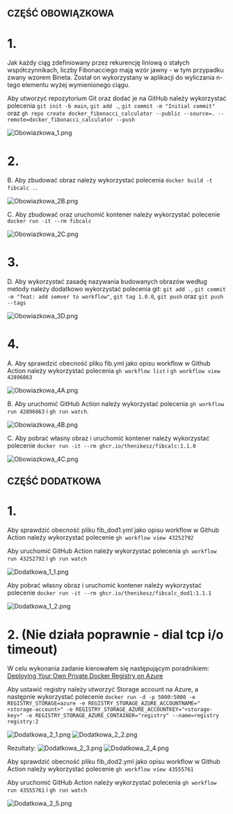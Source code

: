 ## CZĘŚĆ OBOWIĄZKOWA

# 1. 
Jak każdy ciąg zdefiniowany przez rekurencję liniową o stałych współczynnikach, liczby Fibonacciego mają wzór jawny - w tym przypadku zwany wzorem Bineta. Został on wykorzystany w aplikacji do wyliczania n-tego elementu wyżej wymienionego ciągu.

Aby utworzyć repozytorium Git oraz dodać je na GitHub należy wykorzystać polecenia ```git init -b main```, ```git add .```, ```git commit -m "Initial commit"``` oraz ```gh repo create docker_fibonacci_calculator --public --source=. --remote=docker_fibonacci_calculator --push```

![Obowiazkowa_1.png](https://github.com/TheNikesz/docker_fibonacci_calculator/blob/main/Screens/Obowiazkowa_1.png)

# 2.

B. 
Aby zbudować obraz należy wykorzystać polecenia ```docker build -t fibcalc .```.

![Obowiazkowa_2B.png](https://github.com/TheNikesz/docker_fibonacci_calculator/blob/main/Screens/Obowiazkowa_2B.png)

C.
Aby zbudować oraz uruchomić kontener należy wykorzystać polecenie ```docker run -it --rm fibcalc```

![Obowiazkowa_2C.png](https://github.com/TheNikesz/docker_fibonacci_calculator/blob/main/Screens/Obowiazkowa_2C.png)

# 3.

D.
Aby wykorzystać zasadę nazywania budowanych obrazów według metody należy dodatkowo wykorzystać polecenia git: ```git add .```, ```git commit -m "feat: add semver to workflow"```, ```git tag 1.0.0```, ```git push``` oraz ```git push --tags```

![Obowiazkowa_3D.png](https://github.com/TheNikesz/docker_fibonacci_calculator/blob/main/Screens/Obowiazkowa_3D.png)

# 4.

A.
Aby sprawdzić obecność pliku fib.yml jako opisu workflow w Github Action należy wykorzystać polecenia ```gh workflow list``` i ```gh workflow view 42896863```

![Obowiazkowa_4A.png](https://github.com/TheNikesz/docker_fibonacci_calculator/blob/main/Screens/Obowiazkowa_4A.png)

B.
Aby uruchomić GitHub Action należy wykorzystać polecenia ```gh workflow run 42896863``` i ```gh run watch```.

![Obowiazkowa_4B.png](https://github.com/TheNikesz/docker_fibonacci_calculator/blob/main/Screens/Obowiazkowa_4B.png)

C.
Aby pobrać własny obraz i uruchomić kontener należy wykorzystać polecenie ```docker run -it --rm ghcr.io/thenikesz/fibcalc:1.1.0```

![Obowiazkowa_4C.png](https://github.com/TheNikesz/docker_fibonacci_calculator/blob/main/Screens/Obowiazkowa_4C.png)

## CZĘŚĆ DODATKOWA

# 1.

Aby sprawdzić obecność pliku fib_dod1.yml jako opisu workflow w Github Action należy wykorzystać polecenie ```gh workflow view 43252792```

Aby uruchomić GitHub Action należy wykorzystać polecenia ```gh workflow run 43252792``` i ```gh run watch```

![Dodatkowa_1_1.png](https://github.com/TheNikesz/docker_fibonacci_calculator/blob/main/Screens/Dodatkowa_1_1.png)

Aby pobrać własny obraz i uruchomić kontener należy wykorzystać polecenie ```docker run -it --rm ghcr.io/thenikesz/fibcalc_dod1:1.1.1```

![Dodatkowa_1_2.png](https://github.com/TheNikesz/docker_fibonacci_calculator/blob/main/Screens/Dodatkowa_1_2.png)

# 2. (Nie działa poprawnie - dial tcp i/o timeout)

W celu wykonania zadanie kierowałem się następującym poradnikiem: [Deploying Your Own Private Docker Registry on Azure](https://github.com/toddkitta/azure-content/blob/master/articles/virtual-machines/virtual-machines-docker-registry-on-azure-blob-storage.md)

Aby ustawić registry należy utworzyć Storage account na Azure, a następnie wykorzystać polecenie ```docker run -d -p 5000:5000 -e REGISTRY_STORAGE=azure -e REGISTRY_STORAGE_AZURE_ACCOUNTNAME="<storage-account>" -e REGISTRY_STORAGE_AZURE_ACCOUNTKEY="<storage-key>" -e REGISTRY_STORAGE_AZURE_CONTAINER="registry" --name=registry registry:2```

![Dodatkowa_2_1.png](https://github.com/TheNikesz/docker_fibonacci_calculator/blob/main/Screens/Dodatkowa_2_1.png)
![Dodatkowa_2_2.png](https://github.com/TheNikesz/docker_fibonacci_calculator/blob/main/Screens/Dodatkowa_2_2.png)

Rezultaty:
![Dodatkowa_2_3.png](https://github.com/TheNikesz/docker_fibonacci_calculator/blob/main/Screens/Dodatkowa_2_3.png)
![Dodatkowa_2_4.png](https://github.com/TheNikesz/docker_fibonacci_calculator/blob/main/Screens/Dodatkowa_2_4.png)

Aby sprawdzić obecność pliku fib_dod2.yml jako opisu workflow w Github Action należy wykorzystać polecenie ```gh workflow view 43555761```

Aby uruchomić GitHub Action należy wykorzystać polecenia ```gh workflow run 43555761``` i ```gh run watch```

![Dodatkowa_2_5.png](https://github.com/TheNikesz/docker_fibonacci_calculator/blob/main/Screens/Dodatkowa_2_5.png)
